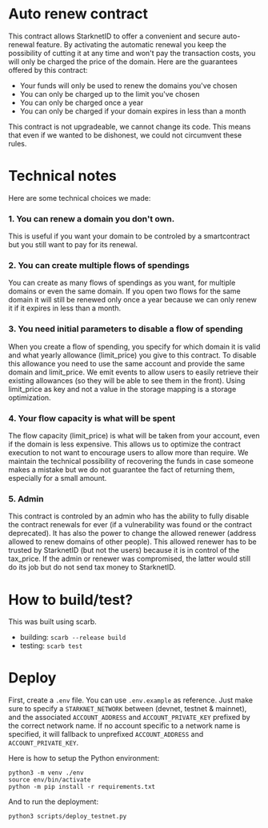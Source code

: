 # Auto renew contract

This contract allows StarknetID to offer a convenient and secure auto-renewal feature. By activating the automatic renewal you keep the possibility of cutting it at any time and won't pay the transaction costs, you will only be charged the price of the domain.
Here are the guarantees offered by this contract:

- Your funds will only be used to renew the domains you've chosen
- You can only be charged up to the limit you've chosen
- You can only be charged once a year
- You can only be charged if your domain expires in less than a month

This contract is not upgradeable, we cannot change its code. This means that even if we wanted to be dishonest, we could not circumvent these rules.

# Technical notes

Here are some technical choices we made:

### 1. You can renew a domain you don't own.
This is useful if you want your domain to be controled by a smartcontract but you still want to pay for its renewal.

### 2. You can create multiple flows of spendings
You can create as many flows of spendings as you want, for multiple domains or even the same domain. If you open two flows for the same domain it will still be renewed only once a year because we can only renew it if it expires in less than a month.

### 3. You need initial parameters to disable a flow of spending
When you create a flow of spending, you specify for which domain it is valid and what yearly allowance (limit_price) you give to this contract. To disable this allowance you need to use the same account and provide the same domain and limit_price. We emit events to allow users to easily retrieve their existing allowances (so they will be able to see them in the front).
Using limit_price as key and not a value in the storage mapping is a storage optimization.

### 4. Your flow capacity is what will be spent
The flow capacity (limit_price) is what will be taken from your account, even if the domain is less expensive. This allows us to optimize the contract execution to not want to encourage users to allow more than require. We maintain the technical possibility of recovering the funds in case someone makes a mistake but we do not guarantee the fact of returning them, especially for a small amount.

### 5. Admin
This contract is controled by an admin who has the ability to fully disable the contract renewals for ever (if a vulnerability was found or the contract deprecated). It has also the power to change the allowed renewer (address allowed to renew domains of other people). This allowed renewer has to be trusted by StarknetID (but not the users) because it is in control of the tax_price. If the admin or renewer was compromised, the latter would still do its job but do not send tax money to StarknetID.

# How to build/test?

This was built using scarb.

- building: `scarb --release build`
- testing: `scarb test`

# Deploy

First, create a `.env` file. You can use `.env.example` as reference. Just make sure to specify a `STARKNET_NETWORK` between (devnet, testnet & mainnet), and the associated `ACCOUNT_ADDRESS` and `ACCOUNT_PRIVATE_KEY` prefixed by the correct network name. If no account specific to a network name is specified, it will fallback to unprefixed `ACCOUNT_ADDRESS` and `ACCOUNT_PRIVATE_KEY`.

Here is how to setup the Python environment:

```
python3 -m venv ./env
source env/bin/activate
python -m pip install -r requirements.txt
```

And to run the deployment:

```
python3 scripts/deploy_testnet.py
```
